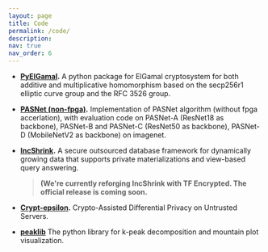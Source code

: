 ```yaml
---
layout: page
title: Code
permalink: /code/
description: 
nav: true
nav_order: 6
---
```



- **[PyElGamal](https://github.com/lovingmage/PyElGamal).** A python package for ElGamal cryptosystem for both additive and multiplicative homomorphism based on the secp256r1 elliptic curve group and the RFC 3526 group.

- **[PASNet (non-fpga)](https://github.com/HarveyP123/PASNet-DAC2023).** Implementation of PASNet algorithm (without fpga accerlation), with evaluation code on PASNet-A (ResNet18 as backbone), PASNet-B and PASNet-C (ResNet50 as backbone), PASNet-D (MobileNetV2 as backbone) on imagenet.

- **[IncShrink](#).** A secure outsourced database framework for dynamically growing data that supports private materializations and view-based query answering.
   > **(We're currently reforging IncShrink with TF Encrypted. The official release is coming soon.**

- **[Crypt-epsilon](https://github.com/lovingmage/crypte).** Crypto-Assisted Differential Privacy on Untrusted Servers.

- **[peaklib](https://github.com/lovingmage/peaklib)** The python library for k-peak decomposition and mountain plot visualization.
